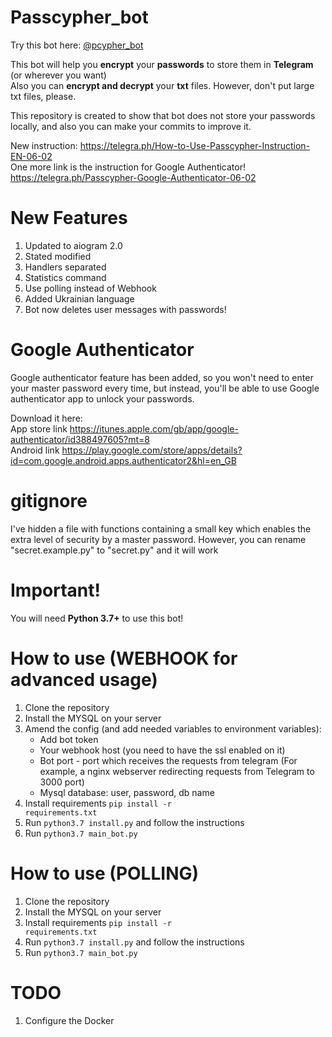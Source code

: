 # Passcypher_bot
Try this bot here: <a href="https://t.me/pcypher_bot"> @pcypher_bot</a>


This bot will help you <b>encrypt</b> your <b>passwords</b> to store them in <b>Telegram</b> (or wherever you want)<br>
Also you can <b>encrypt and decrypt</b> your <b>txt</b> files. 
However, don't put large txt files, please. 

This repository is created to show that bot does not store your passwords locally, and also you can make your commits to improve it.

New instruction:
https://telegra.ph/How-to-Use-Passcypher-Instruction-EN-06-02<br>
One more link is the instruction for Google Authenticator!
https://telegra.ph/Passcypher-Google-Authenticator-06-02

# New Features
1. Updated to aiogram 2.0
2. Stated modified
3. Handlers separated
4. Statistics command
5. Use polling instead of Webhook
6. Added Ukrainian language
7. Bot now deletes user messages with passwords!

# Google Authenticator

Google authenticator feature has been added, so you won't need to enter your master password every time,
but instead, you'll be able to use Google authenticator app to unlock your passwords.


Download it here:<br>
App store link https://itunes.apple.com/gb/app/google-authenticator/id388497605?mt=8
<br>
Android link https://play.google.com/store/apps/details?id=com.google.android.apps.authenticator2&hl=en_GB

# gitignore

I've hidden a file with functions containing a small key which enables the extra level of security by a master password.
However, you can rename "secret.example.py" to "secret.py" and it will work

# Important!
You will need <b>Python 3.7+</b> to use this bot!

# How to use (WEBHOOK for advanced usage)

1. Clone the repository
2. Install the MYSQL on your server
3. Amend the config (and add needed variables to environment variables):
    -  Add bot token
    -  Your webhook host (you need to have the ssl enabled on it) 
    -  Bot port - port which receives the requests from telegram (For example, a nginx webserver redirecting requests from Telegram to 3000 port)
    -  Mysql database: user, password, db name
4. Install requirements <code>pip install -r requirements.txt</code>
5. Run <code>python3.7 install.py</code> and follow the instructions
6. Run <code>python3.7 main_bot.py</code>
 
 
# How to use (POLLING)

1. Clone the repository
2. Install the MYSQL on your server
3. Install requirements <code>pip install -r requirements.txt</code>
4. Run <code>python3.7 install.py</code> and follow the instructions
5. Run <code>python3.7 main_bot.py</code>
 
# TODO
1. Configure the Docker 
